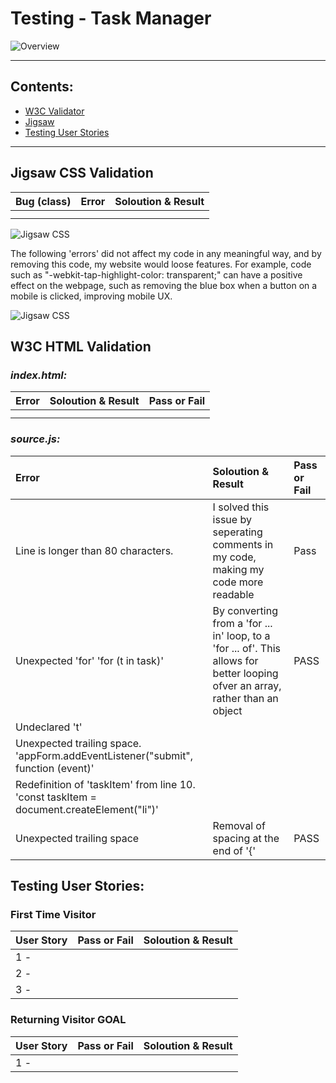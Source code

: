 # Testing - Task Manager

![Overview](assets/readme_img/overview.png)



---
## Contents:
  * [W3C Validator](#w3c-html-validaton)
  * [Jigsaw](#jigsaw-css-validation)
  * [Testing User Stories](#testing-user-stories)
---


## Jigsaw CSS Validation
    
| Bug (class)   | Error  | Soloution & Result |
| :------------ |:---------------| :-----|
|||
|||

![Jigsaw CSS](assets/readme_img/jigsawcssvalidator1.png)

The following 'errors' did not affect my code in any meaningful way, and by removing this code, my website would loose features. For example, code such as "-webkit-tap-highlight-color: transparent;" can have a positive effect on the webpage, such as removing the blue box when a button on a mobile is clicked, improving mobile UX.

![Jigsaw CSS](assets/readme_img/jigsawcssvalidator.png)


## W3C HTML Validation

### *index.html:*

| Error | Soloution & Result | Pass or Fail |
| :-------- | :-----|:- |
|||
|||





### *source.js:*
| Error | Soloution & Result | Pass or Fail |
| :-------- | :-----|:- |
|Line is longer than 80 characters.|I solved this issue by seperating comments in my code, making my code more readable|Pass|
|Unexpected 'for' 'for (t in task)'|By converting from a 'for ... in' loop, to a 'for ... of'. This allows for better looping ofver an array, rather than an object|PASS|
|Undeclared 't'||
|Unexpected trailing space. 'appForm.addEventListener("submit", function (event)'||
|Redefinition of 'taskItem' from line 10. 'const taskItem = document.createElement("li")'
|Unexpected trailing space|Removal of spacing at the end of '{'|PASS|


## Testing User Stories:

### First Time Visitor
| User Story |Pass or Fail |Soloution & Result |
| :---- |:-- |:-------|
|1 - ||
|2 - ||
|3 - ||

### Returning Visitor GOAL
| User Story |Pass or Fail |Soloution & Result |
| :---- |:-- |:-------|
|1 - |||
